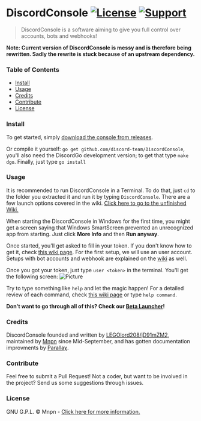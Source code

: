 # DiscordConsole [![License](https://img.shields.io/badge/license-GPL-blue.svg?style=flat-square)](https://github.com/discordconsole-team/DiscordConsole/blob/master/LICENSE) [![Support](https://img.shields.io/badge/Discord-Support%20guild-6C88EE.svg?style=flat-square)](https://discord.gg/xvQV8bT)

> DiscordConsole is a software aiming to give you full control over accounts, bots and webhooks!

**Note: Current version of DiscordConsole is messy and is therefore being rewritten.
Sadly the rewrite is stuck because of an upstream dependency.**

### Table of Contents

- [Install](#install)
- [Usage](#usage)
- [Credits](#credits)
- [Contribute](#contribute)
- [License](#license)

### Install

To get started, simply [download the console from releases](https://github.com/discordconsole-team/DiscordConsole/releases).

Or compile it yourself: `go get github.com/discord-team/DiscordConsole`, you'll also need the DiscordGo development version; to get that type `make dgo`. Finally, just type `go install`

### Usage

It is recommended to run DiscordConsole in a Terminal. To do that, just `cd` to the folder you extracted it and run it by typing `DiscordConsole`. There are a few launch options covered in the wiki. [Click here to go to the unfinished Wiki.](https://discordconsole-team.github.io/Wiki/wiki.html)

When starting the DiscordConsole in Windows for the first time, you might get a screen saying that Windows SmartScreen prevented an unrecognized app from starting. Just click **More Info** and then **Run anyway**.

Once started, you'll get asked to fill in your token. If you don't know how to get it, check [this wiki page](https://discordconsole-team.github.io/Wiki/wiki.html).
For the first setup, we will use an user account. Setups with bot accounts and webhook are explained on the [wiki](https://discordconsole-team.github.io/Wiki/wiki.html) as well.

Once you got your token, just type `user <token>` in the terminal. You'll get the following screen:
![Picture](https://i.imgur.com/KPCVmlH.png)

Try to type something like `help` and let the magic happen! For a detailed review of each command, check [this wiki page](https://discordconsole-team.github.io/Wiki/wiki.html) or type `help command`.

**Don't want to go through all of this? Check our [Beta Launcher](https://github.com/discordconsole-team/DConsoleLauncher)!**

### Credits

DiscordConsole founded and written by [LEGOlord208/jD91mZM2](https://github.com/jD91mZM2), maintained by [Mnpn](https://github.com/mnpn03) since Mid-September, and has gotten documentation improvments by [Parallaχ](https://github.com/NegativeCoffee).

### Contribute

Feel free to submit a Pull Request! Not a coder, but want to be involved in the project? Send us some suggestions through issues.

### License

GNU G.P.L. © Mnpn - [Click here for more information.](https://github.com/discordconsole-team/DiscordConsole/blob/master/LICENSE)
